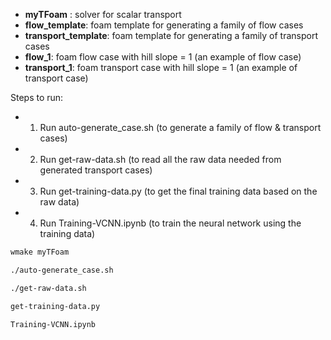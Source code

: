 * __myTFoam__ : solver for scalar transport
* __flow_template__: foam template for generating a family of flow cases
* __transport_template__: foam template for generating a family of transport cases
* __flow_1__: foam flow case with hill slope = 1 (an example of flow case)
* __transport_1__: foam transport case with hill slope = 1 (an example of transport case)

Steps to run:
* 1. Run auto-generate_case.sh  (to generate a family of flow & transport cases)
* 2. Run get-raw-data.sh  (to read all the raw data needed from generated transport cases)
* 3. Run get-training-data.py  (to get the final training data based on the raw data)
* 4. Run Training-VCNN.ipynb  (to train the neural network using the training data)

```sh
wmake myTFoam

./auto-generate_case.sh

./get-raw-data.sh

get-training-data.py

Training-VCNN.ipynb

```

